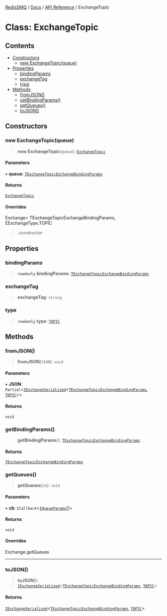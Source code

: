 [RedisSMQ](../../../README.md) / [Docs](../../README.md) / [API Reference](../README.md) / ExchangeTopic

# Class: ExchangeTopic

## Contents

- [Constructors](ExchangeTopic.md#constructors)
  - [new ExchangeTopic(queue)](ExchangeTopic.md#new-exchangetopicqueue)
- [Properties](ExchangeTopic.md#properties)
  - [bindingParams](ExchangeTopic.md#bindingparams)
  - [exchangeTag](ExchangeTopic.md#exchangetag)
  - [type](ExchangeTopic.md#type)
- [Methods](ExchangeTopic.md#methods)
  - [fromJSON()](ExchangeTopic.md#fromjson)
  - [getBindingParams()](ExchangeTopic.md#getbindingparams)
  - [getQueues()](ExchangeTopic.md#getqueues)
  - [toJSON()](ExchangeTopic.md#tojson)

## Constructors

### new ExchangeTopic(queue)

> **new ExchangeTopic**(`queue`): [`ExchangeTopic`](ExchangeTopic.md)

#### Parameters

▪ **queue**: [`TExchangeTopicExchangeBindingParams`](../type-aliases/TExchangeTopicExchangeBindingParams.md)

#### Returns

[`ExchangeTopic`](ExchangeTopic.md)

#### Overrides

Exchange<
  TExchangeTopicExchangeBindingParams,
  EExchangeType.TOPIC
>.constructor

## Properties

### bindingParams

> **`readonly`** **bindingParams**: [`TExchangeTopicExchangeBindingParams`](../type-aliases/TExchangeTopicExchangeBindingParams.md)

### exchangeTag

> **exchangeTag**: `string`

### type

> **`readonly`** **type**: [`TOPIC`](../enumerations/EExchangeType.md#topic)

## Methods

### fromJSON()

> **fromJSON**(`JSON`): `void`

#### Parameters

▪ **JSON**: `Partial`<[`IExchangeSerialized`](../interfaces/IExchangeSerialized.md)<[`TExchangeTopicExchangeBindingParams`](../type-aliases/TExchangeTopicExchangeBindingParams.md), [`TOPIC`](../enumerations/EExchangeType.md#topic)>>

#### Returns

`void`

### getBindingParams()

> **getBindingParams**(): [`TExchangeTopicExchangeBindingParams`](../type-aliases/TExchangeTopicExchangeBindingParams.md)

#### Returns

[`TExchangeTopicExchangeBindingParams`](../type-aliases/TExchangeTopicExchangeBindingParams.md)

### getQueues()

> **getQueues**(`cb`): `void`

#### Parameters

▪ **cb**: `ICallback`<[`IQueueParams`](../interfaces/IQueueParams.md)[]>

#### Returns

`void`

#### Overrides

Exchange.getQueues

***

### toJSON()

> **toJSON**(): [`IExchangeSerialized`](../interfaces/IExchangeSerialized.md)<[`TExchangeTopicExchangeBindingParams`](../type-aliases/TExchangeTopicExchangeBindingParams.md), [`TOPIC`](../enumerations/EExchangeType.md#topic)>

#### Returns

[`IExchangeSerialized`](../interfaces/IExchangeSerialized.md)<[`TExchangeTopicExchangeBindingParams`](../type-aliases/TExchangeTopicExchangeBindingParams.md), [`TOPIC`](../enumerations/EExchangeType.md#topic)>

